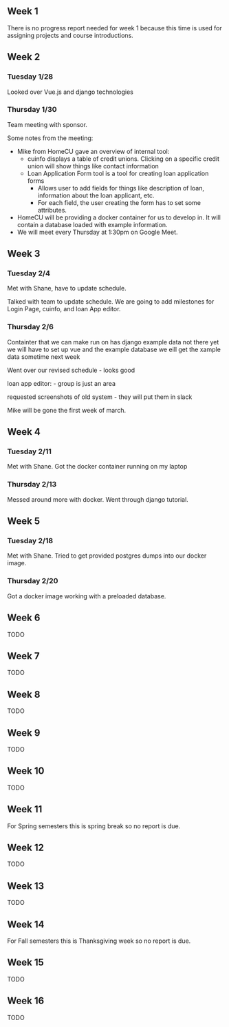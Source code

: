 ## Week 1

There is no progress report needed for week 1 because this time is
used for assigning projects and course introductions.

## Week 2

### Tuesday 1/28
Looked over Vue.js and django technologies

### Thursday 1/30
Team meeting with sponsor.

Some notes from the meeting:
- Mike from HomeCU gave an overview of internal tool:
    - cuinfo displays a table of credit unions. Clicking on a specific credit
    union will show things like contact information
    - Loan Application Form tool is a tool for creating loan application forms
        - Allows user to add fields for things like description of loan, information about the loan applicant, etc.
        - For each field, the user creating the form has to set some attributes.
- HomeCU will be providing a docker container for us to develop in. It will contain a database loaded with example information.
- We will meet every Thursday at 1:30pm on Google Meet.


## Week 3

### Tuesday 2/4
Met with Shane, have to update schedule.

Talked with team to update schedule.
We are going to add milestones for Login Page, cuinfo, and loan App editor.

### Thursday 2/6
Containter that we can make run on
has django
example data not there yet
we will have to set up vue and the example database
we eill get the xample data sometime next week

Went over our revised schedule
    - looks good

loan app editor: 
    - group is just an area

requested screenshots of old system
    - they will put them in slack

Mike will be gone the first week of march.


## Week 4

### Tuesday 2/11
Met with Shane.
Got the docker container running on my laptop

### Thursday 2/13
Messed around more with docker.
Went through django tutorial.

## Week 5

### Tuesday 2/18
Met with Shane.
Tried to get provided postgres dumps into our docker image.

### Thursday 2/20
Got a docker image working with a preloaded database.

## Week 6

TODO

## Week 7

TODO

## Week 8

TODO

## Week 9

TODO

## Week 10

TODO

## Week 11

For Spring semesters this is spring break so no report is due.

## Week 12

TODO

## Week 13

TODO

## Week 14

For Fall semesters this is Thanksgiving week so no report is due.

## Week 15

TODO

## Week 16

TODO

